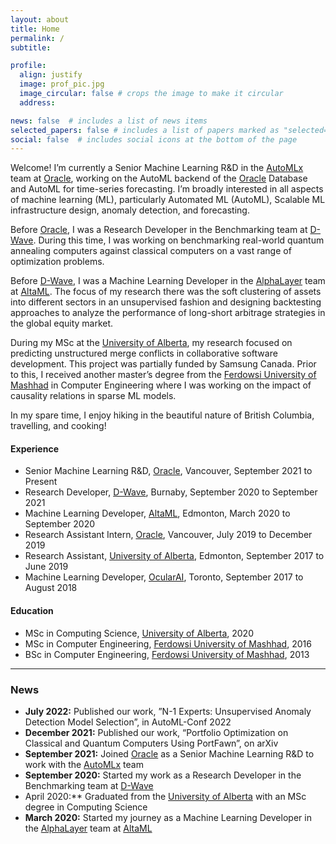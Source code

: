 ```yaml
---
layout: about
title: Home
permalink: /
subtitle: 

profile:
  align: justify
  image: prof_pic.jpg
  image_circular: false # crops the image to make it circular
  address: 

news: false  # includes a list of news items
selected_papers: false # includes a list of papers marked as "selected={true}"
social: false  # includes social icons at the bottom of the page
---
```


Welcome! I’m currently a Senior Machine Learning R&D in the [AutoMLx](https://labs.oracle.com/pls/apex/f?p=94065:12:32018698560791:224) team at [Oracle](https://www.oracle.com/), working on the AutoML backend of the [Oracle](https://www.oracle.com/) Database and AutoML for time-series forecasting. I’m broadly interested in all aspects of machine learning (ML), particularly Automated ML (AutoML), Scalable ML infrastructure design, anomaly detection, and forecasting.

Before [Oracle](https://www.oracle.com/), I was a Research Developer in the Benchmarking team at [D-Wave](https://www.dwavesys.com/). During this time, I was working on benchmarking real-world quantum annealing computers against classical computers on a vast range of optimization problems. 

Before [D-Wave](https://www.dwavesys.com/), I was a Machine Learning Developer in the [AlphaLayer](https://alphalayer.ai/) team at [AltaML](https://altaml.com/). The focus of my research there was the soft clustering of assets into different sectors in an unsupervised fashion and designing backtesting approaches to analyze the performance of long-short arbitrage strategies in the global equity market. 

During my MSc at the [University of Alberta](https://www.ualberta.ca/computing-science/index.html), my research focused on predicting unstructured merge conflicts in collaborative software development. This project was partially funded by Samsung Canada. Prior to this, I received another master’s degree from the [Ferdowsi University of Mashhad](https://en.um.ac.ir/) in Computer Engineering where I was working on the impact of causality relations in sparse ML models. 

In my spare time, I enjoy hiking in the beautiful nature of British Columbia, travelling, and cooking!

#### Experience
- Senior Machine Learning R&D, [Oracle](https://www.oracle.com/), Vancouver, September 2021 to Present
- Research Developer, [D-Wave](https://www.dwavesys.com/), Burnaby, September 2020 to September 2021
- Machine Learning Developer, [AltaML](https://altaml.com/), Edmonton, March 2020 to September 2020
- Research Assistant Intern, [Oracle](https://www.oracle.com/), Vancouver, July 2019 to December 2019
- Research Assistant, [University of Alberta](https://www.ualberta.ca/computing-science/index.html), Edmonton, September 2017 to June 2019
- Machine Learning Developer, [OcularAI](http://ocular.ai/), Toronto, September 2017 to August 2018


#### Education
- MSc in Computing Science, [University of Alberta](https://www.ualberta.ca/computing-science/index.html), 2020
- MSc in Computer Engineering, [Ferdowsi University of Mashhad](https://en.um.ac.ir/), 2016
- BSc in Computer Engineering, [Ferdowsi University of Mashhad](https://en.um.ac.ir/), 2013

---

### News
- **July 2022:** Published our work, ”N-1 Experts: Unsupervised Anomaly Detection Model Selection”, in AutoML-Conf 2022
- **December 2021:** Published our work, “Portfolio Optimization on Classical and Quantum Computers Using PortFawn”, on arXiv
- **September 2021:** Joined [Oracle](https://www.oracle.com/) as a Senior Machine Learning R&D to work with the [AutoMLx](https://labs.oracle.com/pls/apex/f?p=94065:12:32018698560791:224) team
- **September 2020:** Started my work as a Research Developer in the Benchmarking team at [D-Wave](https://www.dwavesys.com/)
- April 2020:** Graduated from the [University of Alberta](https://www.ualberta.ca/computing-science/index.html) with an MSc degree in Computing Science
- **March 2020:** Started my journey as a Machine Learning Developer in the [AlphaLayer](https://alphalayer.ai/) team at [AltaML](https://altaml.com/)


